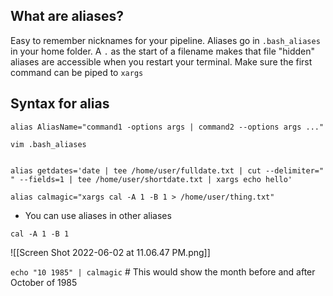 ## What are aliases?

Easy to remember nicknames for your pipeline.
Aliases go in `.bash_aliases` in your home folder.
A `.` as the start of a filename makes that file "hidden"
aliases are accessible when you restart your terminal. Make sure the first command can be piped to `xargs`

## Syntax for alias

`alias AliasName="command1 -options args | command2 --options args ..."`

`vim .bash_aliases`

```shell

alias getdates='date | tee /home/user/fulldate.txt | cut --delimiter=" " --fields=1 | tee /home/user/shortdate.txt | xargs echo hello'

alias calmagic="xargs cal -A 1 -B 1 > /home/user/thing.txt"

```

- You can use aliases in other aliases

`cal -A 1 -B 1`

![[Screen Shot 2022-06-02 at 11.06.47 PM.png]]

`echo "10 1985" | calmagic` # This would show the month before and after October of 1985
